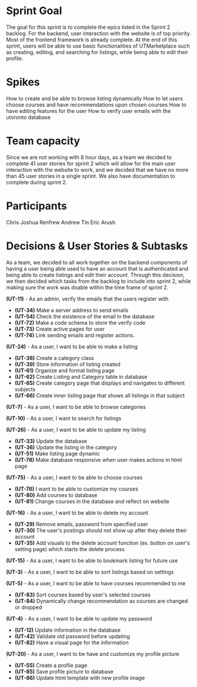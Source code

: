 ﻿# Sprint Goal

The goal for this sprint is to complete the epics listed in the Sprint 2 backlog. For the backend, user interaction with the website is of top priority. Most of the frontend framework is already complete. At the end of this sprint, users will be able to use basic functionalities of UTMarketplace such as creating, editing, and searching for listings, while being able to edit their profile.

# Spikes

How to create and be able to browse listing dynamically
How to let users choose courses and have recommendations upon chosen courses
How to have editing features for the user
How to verify user emails with the utoronto database

# Team capacity

Since we are not working with 8 hour days, as a team we decided to complete 41 user stories for sprint 2 which will allow for the main user interaction with the website to work, and we decided that we have no more than 45 user stories in a single sprint. We also have documentation to complete during sprint 2.

# Participants

Chris
Joshua
Renfrew
Andrew
Tin
Eric
Arush

# Decisions & User Stories & Subtasks
As a team, we decided to all work together on the backend components of having a user being able used to have an account that is authenticated and being able to create listings and edit their account. Through this decision, we then decided which tasks from the backlog to include into sprint 2, while making sure the work was doable within the time frame of sprint 2.

**(UT-11)** - As an admin, verify the emails that the users register with
* **(UT-34)** Make a server address to send emails
* **(UT-54)** Check the existence of the email in the database
* **(UT-72)** Make a code schema to store the verify code
* **(UT-73)**   Create active pages for user
* **(UT-74)** Link sending emails and register actions.

**(UT-24)** - As a user, I want to be able to make a listing
* **(UT-38)** Create a category class
* **(UT-39)** Store information of listing created
* **(UT-61)**  Organize and format listing page
* **(UT-62)** Create Listing and Category table in database
* **(UT-65)** Create category page that displays and navigates to different subjects
* **(UT-66)** Create inner listing page that shows all listings in that subject

**(UT-7)** - As a user, I want to be able to browse categories

**(UT-10)** - As a user, I want to search for listings

**(UT-26)** - As a user, I want to be able to update my listing
* **(UT-33)** Update the database
* **(UT-36)** Update the listing in the category
* **(UT-51)** Make listing page dynamic
* **(UT-78)** Make database responsive when user makes actions in html page

**(UT-75)** - As a user, I want to be able to choose courses
* **(UT-76)**  I want to be able to customize my courses
* **(UT-80)** Add courses to database
* **(UT-81)** Change courses in the database and reflect on website

**(UT-16)** - As a user, I want to be able to delete my account
* **(UT-29)** Remove emails, password from specified user
* **(UT-30)** The user's postings should not show up after they delete their account
* **(UT-35)** Add visuals to the delete account function (ex. button on user's setting page) which starts the delete process

**(UT-15)** - As a user, I want to be able to bookmark listing for future use

**(UT-3)** - As a user, I want to be able to sort listings based on settings

**(UT-5)** - As a user, I want to be able to have courses recommended to me
* **(UT-83)** Sort courses based by user's selected courses
* **(UT-84)** Dynamically change recommendation as courses are changed or dropped

**(UT-4)** - As a user, I want to be able to update my password
* **(UT-12)** Update information in the database
* **(UT-42)** Validate old password before updating
* **(UT-82)** Have a visual page for the information

**(UT-20)** - As a user, I want to be have and customize my profile picture
* **(UT-55)** Create a profile page
* **(UT-85)** Save profile picture to database
* **(UT-86)** Update html template with new profile image
